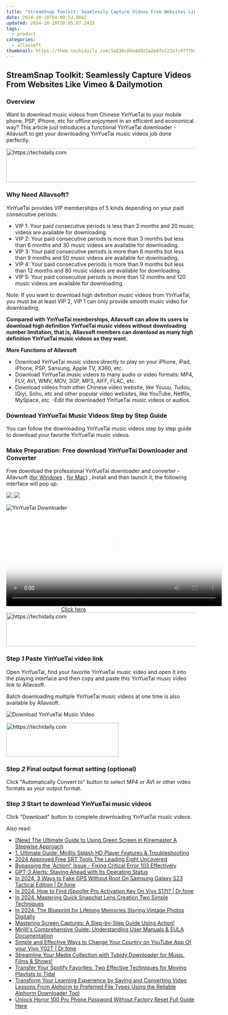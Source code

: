 ```yaml
---
title: "StreamSnap Toolkit: Seamlessly Capture Videos From Websites Like Vimeo & Dailymotion"
date: 2024-10-10T04:00:53.884Z
updated: 2024-10-10T20:05:07.243Z
tags:
  - product
categories:
  - allavsoft
thumbnail: https://thmb.techidaily.com/5a836c04a4d923a2e47e122afc97ffb5e93afa98d18b4563b5a8924a658295ed.jpg
---
```


## StreamSnap Toolkit: Seamlessly Capture Videos From Websites Like Vimeo & Dailymotion

### Overview

Want to download music videos from Chinese YinYueTai to your mobile phone, PSP, iPhone, etc for offline enjoyment in an efficient and economical way? This article just introduces a functional YinYueTai downloader - Allavsoft to get your downloading YinYueTai music videos job done perfectly.

<!-- affiliate ads begin -->
<a href="https://laganoo.pxf.io/c/5597632/1528696/16446" target="_top" id="1528696">
  <img src="//a.impactradius-go.com/display-ad/16446-1528696" border="0" alt="https://techidaily.com" width="728" height="90"/>
</a>
<img height="0" width="0" src="https://laganoo.pxf.io/i/5597632/1528696/16446" style="position:absolute;visibility:hidden;" border="0" />
<!-- affiliate ads end -->

### Why Need Allavsoft?

YinYueTai provides VIP memberships of 5 kinds depending on your paid consecutive periods:

* VIP 1: Your paid consecutive periods is less than 3 months and 20 music videos are available for downloading.
* VIP 2: Your paid consecutive periods is more than 3 months but less than 6 months and 30 music videos are available for downloading.
* VIP 3: Your paid consecutive periods is more than 6 months but less than 9 months and 50 music videos are available for downloading.
* VIP 4: Your paid consecutive periods is more than 9 months but less than 12 months and 80 music videos are available for downloading.
* VIP 5: Your paid consecutive periods is more than 12 months and 120 music videos are available for downloading.

Note: If you want to download high definition music videos from YinYueTai, you must be at least VIP 2, VIP 1 can only provide smooth music video for downloading.

**Compared with YinYueTai memberships, Allavsoft can allow its users to download high definition YinYueTai music videos without downloading number limitation, that is, Allavsoft members can download as many high definition YinYueTai music videos as they want.**

**More Functions of Allavsoft**

* Download YinYueTai music videos directly to play on your iPhone, iPad, iPhone, PSP, Sansung, Apple TV, X360, etc.
* Download YinYueTai music videos to many audio or video formats: MP4, FLV, AVI, WMV, MOV, 3GP, MP3, AIFF, FLAC, etc.
* Download videos from other Chinese video website, like Youuu, Tudou, IQiyi, Sohu, etc and other popular video websites, like YouTube, Netflix, MySpace, etc. -Edit the downloaded YinYueTai music videos or audios.

### Download YinYueTai Music Videos Step by Step Guide

You can follow the downloading YinYueTai music videos step by step guide to download your favorite YinYueTai music videos.

### Make Preparation: Free download YinYueTai Downloader and Converter

Free download the professional YinYueTai downloader and converter - Allavsoft ([for Windows](https://tools.techidaily.com/allavsoft/products/) , [for Mac](https://tools.techidaily.com/allavsoft/products/)) , install and then launch it, the following interface will pop up.

[![](https://www.allavsoft.com/how-to/../images/how-to/free-download-win.jpg)](https://tools.techidaily.com/allavsoft/products/) [![](https://www.allavsoft.com/how-to/../images/how-to/free-download-mac.jpg)](https://tools.techidaily.com/allavsoft/products/)

![YinYueTai Downloader](https://www.allavsoft.com/how-to/../images/allavsoft/screen-shot-600.jpg)

<!-- affiliate ads begin -->
<span id="1983471">
					<video width="576" height="240" style="cursor:pointer"
           poster="//a.impactradius-go.com/display-clicktoplayimage/1983471.png"
           onclick="if(!this.playClicked){this.play();this.setAttribute('controls',true);this.playClicked=true;}">
	   <source src="//a.impactradius-go.com/display-ad/22993-1983471">
	   <img src="//a.impactradius-go.com/display-clicktoplayimage/1983471.png" style="border: none; height: 100%; width: 100%; object-fit: contain">
	</video>
	<div style="width:360px;text-align:center"><a href="javascript:window.open(decodeURIComponent('https%3A%2F%2Fhomestyler.sjv.io%2Fc%2F5597632%2F1983471%2F22993'), '_blank');void(0);">Click here</a></div>
</span>
<img height="0" width="0" src="https://imp.pxf.io/i/5597632/1983471/22993" style="position:absolute;visibility:hidden;" border="0" />
<!-- affiliate ads end -->

<!-- affiliate ads begin -->
<a href="https://aligracehair.sjv.io/c/5597632/1880976/19272" target="_top" id="1880976">
  <img src="//a.impactradius-go.com/display-ad/19272-1880976" border="0" alt="https://techidaily.com" width="728" height="90"/>
</a>
<img height="0" width="0" src="https://aligracehair.sjv.io/i/5597632/1880976/19272" style="position:absolute;visibility:hidden;" border="0" />
<!-- affiliate ads end -->

### Step _1_ Paste YinYueTai video link

Open YinYueTai, find your favorite YinYueTai music video and open it into the playing interface and then copy and paste this YinYueTai music video link to Allavsoft.

Batch downloading multiple YinYueTai music videos at one time is also available by Allavsoft.

![Download YinYueTai Music Video](https://www.allavsoft.com/how-to/../images/how-to/vimeo-downloader/download-vimeo-videos.jpg)

<!-- affiliate ads begin -->
<a href="https://aligracehair.sjv.io/c/5597632/2036467/19272" target="_top" id="2036467">
  <img src="//a.impactradius-go.com/display-ad/19272-2036467" border="0" alt="https://techidaily.com" width="300" height="90"/>
</a>
<img height="0" width="0" src="https://aligracehair.sjv.io/i/5597632/2036467/19272" style="position:absolute;visibility:hidden;" border="0" />
<!-- affiliate ads end -->

### Step _2_ Final output format setting (optional)

Click "Automatically Convert to" button to select MP4 or AVI or other video formats as your output format.

### Step _3_ Start to download YinYueTai music videos

Click "Download" button to complete downloading YinYueTai music videos.

<ins class="adsbygoogle"
     style="display:block"
     data-ad-format="autorelaxed"
     data-ad-client="ca-pub-7571918770474297"
     data-ad-slot="1223367746"></ins>

<ins class="adsbygoogle"
     style="display:block"
     data-ad-client="ca-pub-7571918770474297"
     data-ad-slot="8358498916"
     data-ad-format="auto"
     data-full-width-responsive="true"></ins>

<span class="atpl-alsoreadstyle">Also read:</span>
<div><ul>
<li><a href="https://some-guidance.techidaily.com/new-the-ultimate-guide-to-using-green-screen-in-kinemaster-a-stepwise-approach/"><u>[New] The Ultimate Guide to Using Green Screen in Kinemaster A Stepwise Approach</u></a></li>
<li><a href="https://win-alternatives.techidaily.com/1-ultimate-guide-mirillis-splash-hd-player-features-and-troubleshooting/"><u>1. Ultimate Guide: Mirillis Splash HD Player Features & Troubleshooting</u></a></li>
<li><a href="https://some-techniques.techidaily.com/2024-approved-free-srt-tools-the-leading-eight-uncovered/"><u>2024 Approved Free SRT Tools The Leading Eight Uncovered</u></a></li>
<li><a href="https://win-alternatives.techidaily.com/bypassing-the-action-issue-fixing-critical-error-103-effectively/"><u>Bypassing the 'Action!' Issue - Fixing Critical Error 103 Effectively</u></a></li>
<li><a href="https://tech-haven.techidaily.com/gpt-3-alerts-staying-ahead-with-its-operating-status/"><u>GPT-3 Alerts: Staying Ahead with Its Operating Status</u></a></li>
<li><a href="https://change-location.techidaily.com/in-2024-3-ways-to-fake-gps-without-root-on-samsung-galaxy-s23-tactical-edition-drfone-by-drfone-virtual-android/"><u>In 2024, 3 Ways to Fake GPS Without Root On Samsung Galaxy S23 Tactical Edition | Dr.fone</u></a></li>
<li><a href="https://review-topics.techidaily.com/in-2024-how-to-find-ispoofer-pro-activation-key-on-vivo-s17t-drfone-by-drfone-virtual-android/"><u>In 2024, How to Find iSpoofer Pro Activation Key On Vivo S17t? | Dr.fone</u></a></li>
<li><a href="https://snapchat-videos.techidaily.com/in-2024-mastering-quick-snapchat-lens-creation-two-simple-techniques/"><u>In 2024, Mastering Quick Snapchat Lens Creation Two Simple Techniques</u></a></li>
<li><a href="https://fox-info.techidaily.com/in-2024-the-blueprint-for-lifelong-memories-storing-vintage-photos-digitally/"><u>In 2024, The Blueprint for Lifelong Memories Storing Vintage Photos Digitally</u></a></li>
<li><a href="https://win-alternatives.techidaily.com/mastering-screen-captures-a-step-by-step-guide-using-action/"><u>Mastering Screen Captures: A Step-by-Step Guide Using Action!</u></a></li>
<li><a href="https://win-alternatives.techidaily.com/mirillis-comprehensive-guide-understanding-user-manuals-and-eula-documentation/"><u>Mirilli's Comprehensive Guide: Understanding User Manuals & EULA Documentation</u></a></li>
<li><a href="https://location-social.techidaily.com/simple-and-effective-ways-to-change-your-country-on-youtube-app-of-your-vivo-y02t-drfone-by-drfone-virtual-android/"><u>Simple and Effective Ways to Change Your Country on YouTube App Of your Vivo Y02T | Dr.fone</u></a></li>
<li><a href="https://win-alternatives.techidaily.com/streamline-your-media-collection-with-tubidy-downloader-for-music-films-and-shows/"><u>Streamline Your Media Collection with Tubidy Downloader for Music, Films & Shows!</u></a></li>
<li><a href="https://win-alternatives.techidaily.com/transfer-your-spotify-favorites-two-effective-techniques-for-moving-playlists-to-tidal/"><u>Transfer Your Spotify Favorites: Two Effective Techniques for Moving Playlists to Tidal</u></a></li>
<li><a href="https://win-alternatives.techidaily.com/transform-your-learning-experience-by-saving-and-converting-video-lessons-from-alphorm-to-preferred-file-types-using-the-reliable-alphorm-downloader-tool/"><u>Transform Your Learning Experience by Saving and Converting Video Lessons From Alphorm to Preferred File Types Using the Reliable Alphorm Downloader Tool</u></a></li>
<li><a href="https://unlock-android.techidaily.com/unlock-honor-100-pro-phone-password-without-factory-reset-full-guide-here-by-drfone-android/"><u>Unlock Honor 100 Pro Phone Password Without Factory Reset Full Guide Here</u></a></li>
</ul></div>

